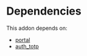 # Dependencies

This addon depends on:

- [portal](https://github.com/bringout/oca-ocb-website/tree/03e03d5574c9d9e357b09fadc1b8eea46aeb8fc8/odoo-bringout-oca-ocb-portal)
- [auth_totp](https://github.com/bringout/oca-ocb-security/tree/91f433a47b5dc8d99adf130ce8c6d0cb54a17359/odoo-bringout-oca-ocb-auth_totp)
